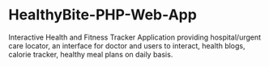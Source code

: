 # HealthyBite-PHP-Web-App
Interactive Health and Fitness Tracker Application providing hospital/urgent care locator, an interface for doctor and users to interact, health blogs, calorie tracker, healthy meal plans on daily basis.
